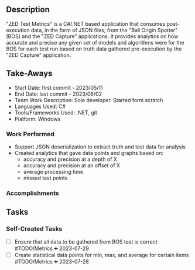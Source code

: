 ## Description
"ZED Test Metrics" is a C#/.NET based application that consumes post-execution data, in the form of JSON files, from the "Ball Origin Spotter" (BOS) and the "ZED Capture" applications. It provides analytics on how accurate and precise any given set of models and algorithms were for the BOS for each test run based on truth data gathered pre-execution by the "ZED Capture" application.

## Take-Aways
* Start Date: first commit - 2023/05/11
* End Date: last commit - 2023/06/02
* Team Work Description: Sole developer. Started form scratch
* Languages Used: C#
* Tools/Frameworks Used: .NET, git
* Platform: Windows
### Work Performed
* Support JSON deserialization to extract truth and test data for analysis
* Created analytics that gave data points and graphs based on:
	* accuracy and precision at a depth of X
	* accuracy and precision at an offset of X
	* average processing time
	* missed test points

### Accomplishments


## Tasks

### Self-Created Tasks
- [ ] Ensure that all data to be gathered from BOS test is correct #TODO/Metrics  ➕ 2023-07-29
- [ ] Create statistical data points for min, max, and average for certain items #TODO/Metrics   ➕ 2023-07-28